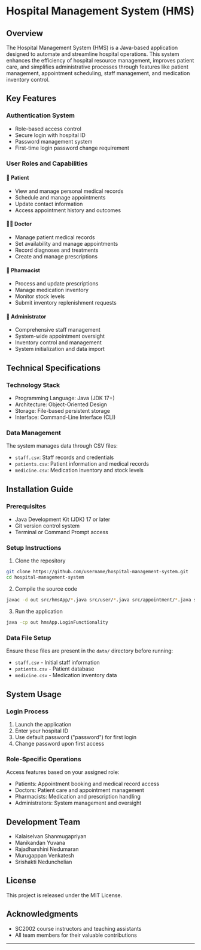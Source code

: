 # Hospital Management System (HMS)

## Overview
The Hospital Management System (HMS) is a Java-based application designed to automate and streamline hospital operations. This system enhances the efficiency of hospital resource management, improves patient care, and simplifies administrative processes through features like patient management, appointment scheduling, staff management, and medication inventory control.

## Key Features

### Authentication System
- Role-based access control
- Secure login with hospital ID
- Password management system
- First-time login password change requirement

### User Roles and Capabilities

#### 🏥 Patient
- View and manage personal medical records
- Schedule and manage appointments
- Update contact information
- Access appointment history and outcomes

#### 👨‍⚕️ Doctor
- Manage patient medical records
- Set availability and manage appointments
- Record diagnoses and treatments
- Create and manage prescriptions

#### 💊 Pharmacist
- Process and update prescriptions
- Manage medication inventory
- Monitor stock levels
- Submit inventory replenishment requests

#### 👤 Administrator
- Comprehensive staff management
- System-wide appointment oversight
- Inventory control and management
- System initialization and data import

## Technical Specifications

### Technology Stack
- Programming Language: Java (JDK 17+)
- Architecture: Object-Oriented Design
- Storage: File-based persistent storage
- Interface: Command-Line Interface (CLI)

### Data Management
The system manages data through CSV files:
- `staff.csv`: Staff records and credentials
- `patients.csv`: Patient information and medical records
- `medicine.csv`: Medication inventory and stock levels

## Installation Guide

### Prerequisites
- Java Development Kit (JDK) 17 or later
- Git version control system
- Terminal or Command Prompt access

### Setup Instructions

1. Clone the repository
```bash
git clone https://github.com/username/hospital-management-system.git
cd hospital-management-system
```

2. Compile the source code
```bash
javac -d out src/hmsApp/*.java src/user/*.java src/appointment/*.java src/inventory/*.java
```

3. Run the application
```bash
java -cp out hmsApp.LoginFunctionality
```

### Data File Setup
Ensure these files are present in the `data/` directory before running:
- `staff.csv` - Initial staff information
- `patients.csv` - Patient database
- `medicine.csv` - Medication inventory data

## System Usage

### Login Process
1. Launch the application
2. Enter your hospital ID
3. Use default password ("password") for first login
4. Change password upon first access

### Role-Specific Operations
Access features based on your assigned role:
- Patients: Appointment booking and medical record access
- Doctors: Patient care and appointment management
- Pharmacists: Medication and prescription handling
- Administrators: System management and oversight

## Development Team

- Kalaiselvan Shanmugapriyan
- Manikandan Yuvana
- Rajadharshini Nedumaran
- Murugappan Venkatesh
- Srishakti Nedunchelian

## License
This project is released under the MIT License.

## Acknowledgments
- SC2002 course instructors and teaching assistants
- All team members for their valuable contributions

---
